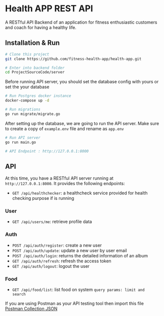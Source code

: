 # Health APP REST API
A RESTful API Backend of an application for fitness enthusiastic customers and coach for having a healthy life.

## Installation & Run
```bash
# Clone this project
git clone https://github.com/fitness-health-app/health-app.git

# Enter into backend folder
cd ProjectSourceCode/server
```

Before running API server, you should set the database config with yours or set the your database
```bash
# Run Postgres docker instance
docker-compose up -d

# Run migrations
go run migrate/migrate.go
```

After setting up the database, we are going to run the API server. Make sure to create a copy of `example.env` file and rename as `app.env`

```bash
# Run API server
go run main.go

# API Endpoint : http://127.0.0.1:8000
```

## API

At this time, you have a RESTful API server running at `http://127.0.0.1:8000`. It provides the following endpoints:

* `GET /api/healthchecker`: a healthcheck service provided for health checking purpose if is running

### User
* `GET /api/users/me`: retrieve profile data

### Auth
* `POST /api/auth/register`: create a new user
* `POST /api/auth/update`: update a new user by user email
* `POST /api/auth/login`: returns the detailed information of an album
* `GET /api/auth/refresh`: refresh the access token
* `GET /api/auth/logout`: logout the user

### Food
* `GET /api/food/list`: list food on system `query params: limit and search`

If you are using Postman as your API testing tool then import this file [Postman Collection JSON](HealthAppBackend.postman_collection.json)

